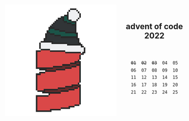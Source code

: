 <p align="center">
  <img align="left" src="https://github.com/elektrike/aoc-2022/blob/master/logo.png?raw=true" />
</p>

<br>
<h2 align="center">
  advent of code 2022
</h1>


  <pre align="center">
  <p align="center"><sub><s>01</s>  <s>02</s>  <s>03</s>  04  05</sub></br><sub>06  07  08  09  10</sub></br><sub>11  12  13  14  15</sub></br><sub>16  17  18  19  20</sub></br><sub>21  22  23  24  25</sub></p></pre>
